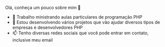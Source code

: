 Olá, conheça um pouco sobre mim 👋

- 🔭 Trabalho ministrando aulas particulares de programação PHP
- 👯 Estou desenvolvendo vários projetos que vão ajudar diversos tipos de empresas e desenvolvedores PHP
- 📫 Tenho diversas redes sociais que você pode entrar em contato, inclusive meu email

